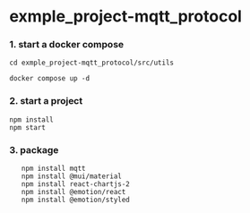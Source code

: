 # exmple_project-mqtt_protocol

### 1. start a docker compose

    cd exmple_project-mqtt_protocol/src/utils
    
    docker compose up -d

### 2. start a project
    
    npm install
    npm start

### 3. package

       npm install mqtt
       npm install @mui/material
       npm install react-chartjs-2
       npm install @emotion/react 
       npm install @emotion/styled
        
